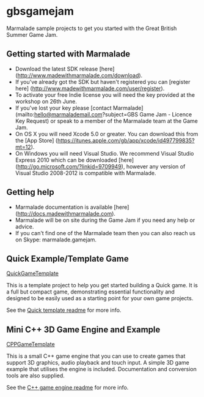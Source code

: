 gbsgamejam
==========

Marmalade sample projects to get you started with the Great British Summer Game Jam.

Getting started with Marmalade
------------------------------
* Download the latest SDK release [here] (http://www.madewithmarmalade.com/download).
* If you've already got the SDK but haven't registered you can [register here] (http://www.madewithmarmalade.com/user/register).
* To activate your free Indie license you will need the key provided at the workshop on 26th June.
* If you've lost your key please [contact Marmalade] (mailto:hello@marmalademail.com?subject=GBS Game Jam - Licence Key Request) or speak to a member of the Marmalade team at the Game Jam.
* On OS X you will need Xcode 5.0 or greater.  You can download this from the [App Store] (https://itunes.apple.com/gb/app/xcode/id497799835?mt=12).
* On Windows you will need Visual Studio. We recommend Visual Studio Express 2010 which can be downloaded [here] (http://go.microsoft.com/?linkid=9709949), however any version of Visual Studio 2008-2012 is compatible with Marmalade.

Getting help
------------
* Marmalade documentation is available [here] (http://docs.madewithmarmalade.com).
* Marmalade will be on site during the Game Jam if you need any help or advice.
* If you can't find one of the Marmalade team then you can also reach us on Skype: marmalade.gamejam.

Quick Example/Template Game
---------------------------

[QuickGameTemplate](QuickGameTemplate/)

This is a template project to help you get started building a Quick game. It is a full
but compact game, demonstrating essential functionality and designed to be easily used
as a starting point for your own game projects.

See the [Quick template readme](QuickGameTemplate/ReadMe.QuickGameTemplate.txt) for more
info.

Mini C++ 3D Game Engine and Example
-----------------------------------

[CPPGameTemplate](CPPGameTemplate/)

This is a small C++ game engine that you can use to create games that 
support 3D graphics, audio playback and touch input. A simple 3D game example that 
utilises the engine is included. Documentation and conversion tools are also supplied.

See the [C++ game engine readme](CPPGameTemplate/ReadMe.CPPGameTemplate.txt) for more
info.
